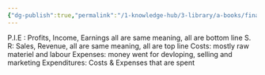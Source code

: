 ```yaml
---
{"dg-publish":true,"permalink":"/1-knowledge-hub/3-library/a-books/financial-statements-step-by-step-understanding/chapter-1/","noteIcon":""}
---
```


P.I.E : Profits, Income, Earnings all are same meaning, all are bottom line
S. R: Sales, Revenue, all are same meaning, all are top line
Costs: mostly raw materiel and labour
Expenses: money went for devloping, selling and marketing 
Expenditures: Costs & Expenses that are spent
